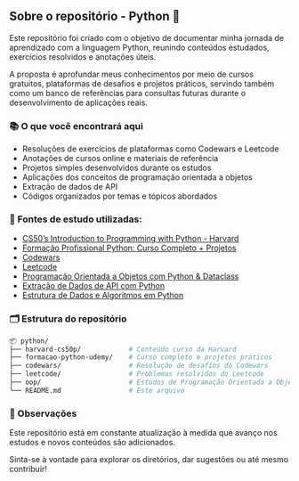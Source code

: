 ## Sobre o repositório - Python 🐍

Este repositório foi criado com o objetivo de documentar minha jornada de aprendizado com a linguagem Python, reunindo conteúdos estudados, exercícios resolvidos e anotações úteis.

A proposta é aprofundar meus conhecimentos por meio de cursos gratuitos, plataformas de desafios e projetos práticos, servindo também como um banco de referências para consultas futuras durante o desenvolvimento de aplicações reais.

### 📚 O que você encontrará aqui

- Resoluções de exercícios de plataformas como Codewars e Leetcode
- Anotações de cursos online e materiais de referência
- Projetos simples desenvolvidos durante os estudos
- Aplicações dos conceitos de programação orientada a objetos
- Extração de dados de API
- Códigos organizados por temas e tópicos abordados

### 🚀 Fontes de estudo utilizadas:

- [CS50’s Introduction to Programming with Python - Harvard](https://cs50.harvard.edu/python/2022/)
- [Formação Profissional Python: Curso Completo + Projetos](https://www.udemy.com/course/formacao-python/?couponCode=ST3MT200225A)
- [Codewars](https://www.codewars.com/)
- [Leetcode](https://leetcode.com/)
- [Programação Orientada a Objetos com Python & Dataclass](https://www.youtube.com/watch?v=eqBf1TxN5mQ&ab_channel=ProgramadorPython)
- [Extração de Dados de API com Python](https://www.udemy.com/course/aprenda-a-extrair-dados-de-apis-com-python-do-zero/)
- [Estrutura de Dados e Algoritmos em Python](https://www.udemy.com/course/estrutura-de-dados-e-algoritmos-python-guia-completo/?couponCode=MT130825G1)

### 🗂️ Estrutura do repositório

```bash
📦 python/
├── harvard-cs50p/            # Conteúdo curso da Harvard
├── formacao-python-udemy/    # Curso completo e projetos práticos
├── codewars/                 # Resolução de desafios do Codewars
├── leetcode/                 # Problemas resolvidos do Leetcode
├── oop/                      # Estudos de Programação Orientada a Objetos
└── README.md                 # Este arquivo
```

### 📌 Observações
Este repositório está em constante atualização à medida que avanço nos estudos e novos conteúdos são adicionados.

Sinta-se à vontade para explorar os diretórios, dar sugestões ou até mesmo contribuir!